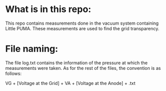 # What is in this repo:
This repo contains measurements done in the vacuum system containing Little PUMA. These measurements are used to find the grid transparency.

# File naming:
The file log.txt contains the information of the pressure at which the measurements were taken. As for the rest of the files, the convention is as follows: 

VG + [Voltage at the Grid] + VA + [Voltage at the Anode] + .txt
